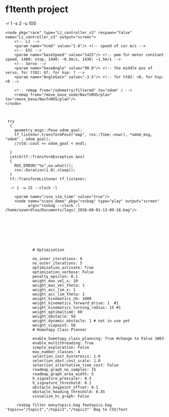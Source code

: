 # f1tenth project

-r 1 -s 2 -u 100

<node name="scans_demo" pkg="rosbag" type="play" output="screen"
		  args="-r 1 --clock  /home/aswerdlow/Documents/logs/_2018-07-26-15-49-45.bag "/>

	<node pkg="race" type="L1_controller_v3" respawn="false" name="L1_controller_v3" output="screen">
		<!-- L1 -->
		<param name="Vcmd" value="1.0"/> <!-- speed of car m/s -->
		<!-- ESC -->
		<param name="baseSpeed" value="1425"/> <!-- pwm for motor constant speed, 1480: stop, 1440: ~0.5m/s, 1430: ~1.5m/s -->
		<!-- Servo -->
		<param name="baseAngle" value="90.0"/> <!-- the middle pos of servo, for tt02: 87, for hsp: ? -->
		<param name="AngleGain" value="-3.5"/> <!-- for tt02: >0, for hsp: <0 -->

		<!-- remap from="/odometry/filtered" to="odom" / -->
		<remap from="/move_base_node/NavfnROS/plan" to="/move_base/NavfnROS/plan"/>
	</node>



	 try
      {
    	geometry_msgs::Pose odom_goal;
    	tf_listener.transformPose("map", ros::Time::now(), *odom_msg, "odom" , odom_goal);
    	//std::cout << odom_goal < endl;

      }
      catch(tf::TransformException &ex)
      {
    	ROS_ERROR("%s",ex.what());
    	ros::Duration(1.0).sleep();
      }
      tf::TransformListener tf_listener;

      -r 1 -u 32 --clock -l

      	<param name="/use_sim_time" value="true"/>
      	<node name="scans_demo" pkg="rosbag" type="play" output="screen"
      		  args="rosbag --clock -l /home/aswerdlow/Documents/logs/_2018-08-01-13-09-18.bag"/>








      		    # Optimization

                no_inner_iterations: 6
                no_outer_iterations: 5
                optimization_activate: True
                optimization_verbose: False
                penalty_epsilon: 0.1
                weight_max_vel_x: 10
                weight_max_vel_theta: 1
                weight_acc_lim_x: 1
                weight_acc_lim_theta: 1
                weight_kinematics_nh: 1000
                weight_kinematics_forward_drive: 1  #1
                weight_kinematics_turning_radius: 15 #1
                weight_optimaltime: 60
                weight_obstacle: 50
                weight_dynamic_obstacle: 1 # not in use yet
                weight_viapoint: 50
                # Homotopy Class Planner

                enable_homotopy_class_planning: True #change to False 1003
                enable_multithreading: True
                simple_exploration: False
                max_number_classes: 4
                selection_cost_hysteresis: 1.0
                selection_obst_cost_scale: 1.0
                selection_alternative_time_cost: False
                roadmap_graph_no_samples: 15
                roadmap_graph_area_width: 5
                h_signature_prescaler: 0.5
                h_signature_threshold: 0.1
                obstacle_keypoint_offset: 0.1
                obstacle_heading_threshold: 0.45
                visualize_hc_graph: False
                
         rosbag filter manytopics.bag fewtopics.bag 'topic=="/topic1","/topic2","/topic3"' Bag to CSV/Text